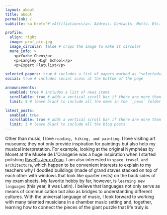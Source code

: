 ```yaml
---
layout: about
title: about
permalink: /
subtitle: <a href='#'>Affiliations</a>. Address. Contacts. Motto. Etc.

profile:
  align: right
  image: prof_pic.jpg
  image_circular: false # crops the image to make it circular
  more_info: >
    <p>Yuzhe Chen</p>
    <p>Langley High School</p>
    <p>Expert Flatulist</p>

selected_papers: true # includes a list of papers marked as "selected={true}"
social: true # includes social icons at the bottom of the page

announcements:
  enabled: true # includes a list of news items
  scrollable: true # adds a vertical scroll bar if there are more than 3 news items
  limit: 5 # leave blank to include all the news in the `_news` folder

latest_posts:
  enabled: true
  scrollable: true # adds a vertical scroll bar if there are more than 3 new posts items
  limit: 3 # leave blank to include all the blog posts
---
```


Other than music, I love `reading, hiking, and painting`. I love visiting art museums; they not only provide inspiration for paintings but also help my musical interpretation. For example, looking at the original Nymphéas by Monet at the Musée de L'Orangerie was a huge inspiration when I started polishing [Ravel's Jeux d'eau](https://www.youtube.com/watch?v=jnKFIp7CahY&pp=0gcJCdgAo7VqN5tD). I am also interested in `space travel and architecture`, which happen to be convenient interests to explain to my teachers why I doodled buildings (made of grand staves stacked on top of each other with windows that look like quarter rests) on the back sides of my exam sheets.
My favorite hobby by far, however, is `learning new languages` (this year, it was Latin). I believe that languages not only serve as means of communication but also as bridges to understanding different cultures. With the universal language of music, I look forward to working with many talented musicians in a chamber music setting and, together, learning how to connect the pieces of the giant puzzle that life truly is.
